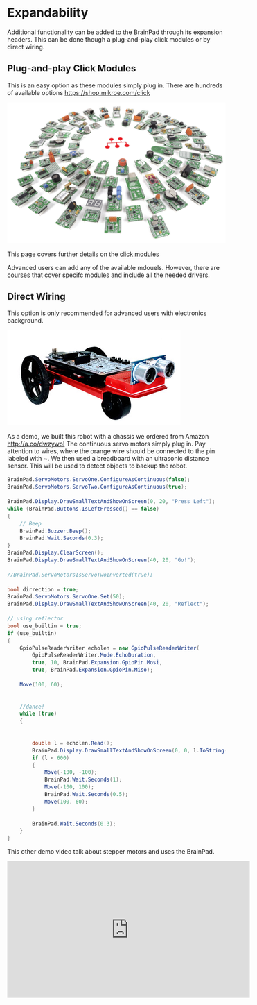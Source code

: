 # Expandability

Additional functionality can be added to the BrainPad through its expansion headers. This can be done though a plug-and-play click modules or by direct wiring.

## Plug-and-play Click Modules
This is an easy option as these modules simply plug in. There are hundreds of available options https://shop.mikroe.com/click 

![Mikroelektronika Click](images/mikro-click.jpg) 

This page covers further details on the [click modules](../tinyclr/accessories/mikroelektronika_click.md)

Advanced users can add any of the available mdouels. However, there are [courses](courses/intro.md) that cover specifc modules and include all the needed drivers.

## Direct Wiring
This option is only recommended for advanced users with electronics background. 

![BrainBot](images/brainbot.jpg) 

As a demo, we built this robot with a chassis we ordered from Amazon http://a.co/dwzywoI The continuous servo motors simply plug in. Pay attention to wires, where the orange wire should be connected to the pin labeled with ~. We then used a breadboard with an ultrasonic distance sensor. This will be used to detect objects to backup the robot.

```csharp
BrainPad.ServoMotors.ServoOne.ConfigureAsContinuous(false);
BrainPad.ServoMotors.ServoTwo.ConfigureAsContinuous(true);

BrainPad.Display.DrawSmallTextAndShowOnScreen(0, 20, "Press Left");
while (BrainPad.Buttons.IsLeftPressed() == false)
{
    // Beep 
    BrainPad.Buzzer.Beep();
    BrainPad.Wait.Seconds(0.3);
}
BrainPad.Display.ClearScreen();
BrainPad.Display.DrawSmallTextAndShowOnScreen(40, 20, "Go!");

//BrainPad.ServoMotorsIsServoTwoInverted(true);

bool dirrection = true;
BrainPad.ServoMotors.ServoOne.Set(50);
BrainPad.Display.DrawSmallTextAndShowOnScreen(40, 20, "Reflect");

// using reflector
bool use_builtin = true;
if (use_builtin)
{
    GpioPulseReaderWriter echolen = new GpioPulseReaderWriter(
        GpioPulseReaderWriter.Mode.EchoDuration,
        true, 10, BrainPad.Expansion.GpioPin.Mosi,
        true, BrainPad.Expansion.GpioPin.Miso);

    Move(100, 60);


    //dance!
    while (true)
    {

                    
        double l = echolen.Read();
        BrainPad.Display.DrawSmallTextAndShowOnScreen(0, 0, l.ToString());
        if (l < 600)
        {
            Move(-100, -100);
            BrainPad.Wait.Seconds(1);
            Move(-100, 100);
            BrainPad.Wait.Seconds(0.5);
            Move(100, 60);
        }

        BrainPad.Wait.Seconds(0.3);
    }
}
```

This other demo video talk about stepper motors and uses the BrainPad.

<iframe width="560" height="315" src="https://www.youtube.com/embed/SdUkC9XtTSo" frameborder="0" allowfullscreen></iframe>
